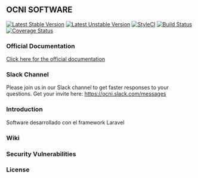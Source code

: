 ## OCNI SOFTWARE

[![Latest Stable Version](https://poser.pugx.org/rappasoft/laravel-5-boilerplate/v/stable)](https://packagist.org/packages/rappasoft/laravel-5-boilerplate) [![Latest Unstable Version](https://poser.pugx.org/rappasoft/laravel-5-boilerplate/v/unstable)](https://packagist.org/packages/rappasoft/laravel-5-boilerplate) [![StyleCI](https://styleci.io/repos/30171828/shield?style=plastic)](https://styleci.io/repos/30171828/shield?style=plastic) [![Build Status](https://travis-ci.org/rappasoft/laravel-5-boilerplate.svg?branch=master)](https://travis-ci.org/rappasoft/laravel-5-boilerplate) [![Coverage Status](https://coveralls.io/repos/github/rappasoft/laravel-5-boilerplate/badge.svg?branch=master)](https://coveralls.io/github/rappasoft/laravel-5-boilerplate?branch=master)

### Official Documentation

[Click here for the official documentation](http://laravel-boilerplate.com)

### Slack Channel

Please join us in our Slack channel to get faster responses to your questions. Get your invite here: https://ocni.slack.com/messages

### Introduction

Software desarrollado con el framework Laravel


### Wiki


### Security Vulnerabilities


### License
